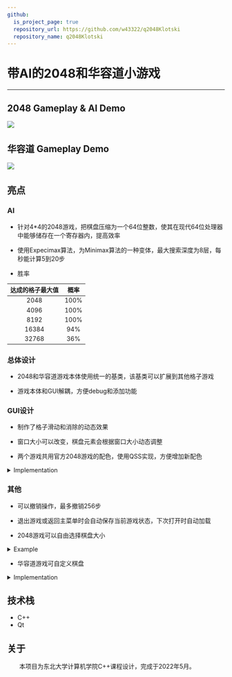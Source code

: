 ```yaml
---
github:
  is_project_page: true
  repository_url: https://github.com/w43322/q2048Klotski
  repository_name: q2048Klotski
---
```


# 带AI的2048和华容道小游戏

---

## 2048 Gameplay & AI Demo

![](./2048_gameplay.gif)

## 华容道 Gameplay Demo

![](./klotski_gameplay.gif)

## 亮点

### AI

* 针对4*4的2048游戏，把棋盘压缩为一个64位整数，使其在现代64位处理器中能够储存在一个寄存器内，提高效率

* 使用Expecimax算法，为Minimax算法的一种变体，最大搜索深度为8层，每秒能计算5到20步

* 胜率

|达成的格子最大值|概率|
|:-----------:|:-:|
|2048        |100%|
|4096        |100%|
|8192        |100%|
|16384        |94%|
|32768        |36%|

### 总体设计

* 2048和华容道游戏本体使用统一的基类，该基类可以扩展到其他格子游戏

* 游戏本体和GUI解耦，方便debug和添加功能

### GUI设计

* 制作了格子滑动和消除的动态效果

* 窗口大小可以改变，棋盘元素会根据窗口大小动态调整

* 两个游戏共用官方2048游戏的配色，使用QSS实现，方便增加新配色
<details>
  <summary>Implementation</summary>

```cpp
  const QString COMMON_STYLE = "qproperty-alignment: AlignCenter; font-family: Menlo; font-weight: bold;";
  const QStringList LABEL_STYLES =
  {
      "background: #cdc1b4; color: #776e65;", // 0,  1
      "background: #eee4da; color: #776e65;", // 1,  2
      "background: #eee1c9; color: #776e65;", // 2,  4
      "background: #f3b27a; color: #f9f6f2;", // 3,  8
      "background: #f69664; color: #f9f6f2;", // 4,  16
      "background: #f77c5f; color: #f9f6f2;", // 5,  32
      "background: #f75f3b; color: #f9f6f2;", // 6,  64
      "background: #edd073; color: #f9f6f2;", // 7,  128
      "background: #edcc62; color: #f9f6f2;", // 8,  256
      "background: #edc950; color: #f9f6f2;", // 9,  512
      "background: #edc53f; color: #f9f6f2;", // 10, 1024
      "background: #edc22e; color: #f9f6f2;", // 11, 2048
      "background: #3c3a33; color: #f9f6f2;", // 12, 4096
      "background: #3c3a33; color: #f9f6f2;", // 13, 8192
      "background: #3c3a33; color: #f9f6f2;", // 14, 16384
      "background: #3c3a33; color: #f9f6f2;"  // 15, 32768
  };
```

</details>

### 其他

* 可以撤销操作，最多撤销256步

* 退出游戏或返回主菜单时会自动保存当前游戏状态，下次打开时自动加载

* 2048游戏可以自由选择棋盘大小

<details>
  <summary>Example</summary>

![](./2048_non_4by4.png)

</details>

* 华容道游戏可自定义棋盘

<details>
  <summary>Implementation</summary>

```cpp
const map<QString, QStringList> GameKlotski::GameSetData =
{
   //          wid  hei  number, row, col, wid, hei | ...                                             win condition - num, (at) row, col
   {"横刀立马",{"4", "5", "1,0,0,1,2|4,0,1,2,2|1,0,3,1,2|1,2,0,1,2|2,2,1,2,1|1,2,3,1,2|3,3,1,1,1|3,3,2,1,1|3,4,0,1,1|3,4,3,1,1", "4,3,1"}},
   {"指挥若定",{"4", "5", "1,0,0,1,2|4,0,1,2,2|1,0,3,1,2|3,2,0,1,1|2,2,1,2,1|3,2,3,1,1|1,3,0,1,2|3,3,1,1,1|3,3,2,1,1|1,3,3,1,2", "4,3,1"}},
   {"数字华容道",{"4", "4", "NUMBERRAND", "1,0,0|2,0,1|3,0,2|4,0,3|5,1,0|6,1,1|7,1,2|8,1,3|9,2,0|10,2,1|11,2,2|12,2,3|13,3,0|14,3,1|15,3,2"}},
   {"将拥曹营",{"4", "5", "1,1,0,1,2|4,0,1,2,2|1,1,3,1,2|2,4,0,2,1|3,3,0,1,1|3,4,2,1,1|3,3,3,1,1|3,4,3,1,1|1,2,1,1,2|1,2,2,1,2", "4,3,1"}},
   {"齐头并进",{"4", "5", "1,0,0,1,2|4,0,1,2,2|1,0,3,1,2|1,3,0,1,2|1,3,3,1,2|2,3,1,2,1|3,2,0,1,1|3,2,1,1,1|3,2,2,1,1|3,2,3,1,1", "4,3,1"}},
   {"兵分三路",{"4", "5", "1,1,0,1,2|4,0,1,2,2|1,3,0,1,2|1,0,3,1,2|1,3,3,1,2|2,2,1,2,1|3,0,0,1,1|3,0,3,1,1|3,3,1,1,1|3,3,2,1,1", "4,3,1"}},
   {"雨声淅沥",{"4", "5", "1,0,0,1,2|4,0,1,2,2|1,2,0,1,2|1,3,1,1,2|1,2,3,1,2|2,2,1,2,1|3,0,3,1,1|3,4,0,1,1|3,4,3,1,1|3,1,3,1,1", "4,3,1"}},
   {"左右布兵",{"4", "5", "1,2,0,1,2|4,0,1,2,2|1,2,1,1,2|1,2,2,1,2|1,2,3,1,2|2,4,1,2,1|3,0,0,1,1|3,1,0,1,1|3,0,3,1,1|3,1,3,1,1", "4,3,1"}},
   {"桃花园中",{"4", "5", "1,1,0,1,2|4,0,1,2,2|1,2,1,1,2|1,2,2,1,2|1,1,3,1,2|2,4,1,2,1|3,0,0,1,1|3,0,3,1,1|3,3,0,1,1|3,3,3,1,1", "4,3,1"}},
   {"一路进军",{"4", "5", "1,0,0,1,2|4,0,1,2,2|1,2,0,1,2|1,2,1,1,2|1,2,2,1,2|2,4,1,2,1|3,0,3,1,1|3,1,3,1,1|3,2,3,1,1|3,3,3,1,1", "4,3,1"}},
   {"一路顺风",{"4", "5", "1,0,0,1,2|4,0,1,2,2|1,2,0,1,2|1,2,3,1,2|1,3,2,1,2|2,2,1,2,1|3,3,1,1,1|3,4,1,1,1|3,0,3,1,1|3,1,3,1,1", "4,3,1"}},
   {"围而不歼",{"4", "5", "1,0,0,1,2|4,0,1,2,2|1,2,0,1,2|1,3,2,1,2|1,3,1,1,2|2,2,1,2,1|3,0,3,1,1|3,1,3,1,1|3,2,3,1,1|3,3,3,1,1", "4,3,1"}},
   {"捷足先登",{"4", "5", "1,3,0,1,2|4,0,1,2,2|1,3,1,1,2|1,3,2,1,2|1,3,3,1,2|2,2,1,2,1|3,0,0,1,1|3,1,0,1,1|3,0,3,1,1|3,1,3,1,1", "4,3,1"}}
};
```

</details>

## 技术栈

* C++
* Qt

## 关于

&emsp;&emsp;本项目为东北大学计算机学院C++课程设计，完成于2022年5月。
